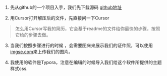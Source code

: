 1. 先从github的一个项目入手，我们先下载源码 [github地址](https://github.com/BingyanStudio/LapisCV)

2. 用Cursor打开解压后的文件，先直接问一下Cursor

> 怎么用Cursor写我的简历，它会基于readme的文件给你最快的步骤，按照它给的步骤去做。

3. 当我们按照步骤进行的时候 ，会需要图床来展示我们的证件照，可以使用[imgse.com](https://imgse.com/)来上传我们的图片。

4. 我使用的软件是Typora，注意在编辑的时候导入我们给这个软件所提供的主题样式css.